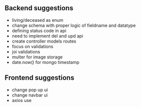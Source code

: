 ## Backend suggestions


- living/deceased as enum
- change schema with proper logic of fieldname and datatype
- defining status code in api
- need to implement del and upd api
- create controller models routes
- focus on validations
- joi validations
- multer for image storage
- date.now() for mongo timestamp


## Frontend suggestions

- change pop up ui
- change navbar ui
- axios use



